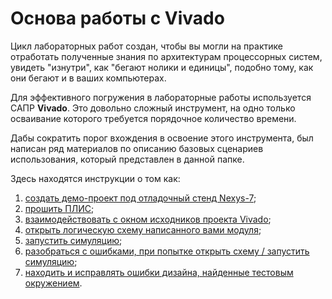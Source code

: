 # Основа работы с Vivado

Цикл лабораторных работ создан, чтобы вы могли на практике отработать полученные знания по архитектурам процессорных систем, увидеть "изнутри", как "бегают нолики и единицы", подобно тому, как они бегают и в ваших компьютерах.

Для эффективного погружения в лабораторные работы используется САПР **Vivado**. Это довольно сложный инструмент, на одно только осваивание которого требуется порядочное количество времени.

Дабы сократить порог вхождения в освоение этого инструмента, был написан ряд материалов по описанию базовых сценариев использования, который представлен в данной папке.

Здесь находятся инструкции о том как:

1. [создать демо-проект под отладочный стенд Nexys-7](Vivado%20trainer.md);
2. [прошить ПЛИС](How%20to%20program%20an%20fpga%20board.md);
3. [взаимодействовать с окном исходников проекта Vivado](How%20to%20use%20Source%20Window.md);
4. [открыть логическую схему написанного вами модуля](How%20to%20open%20a%20schematic.md);
5. [запустить симуляцию](Run%20Simulation.md);
6. [разобраться с ошибками, при попытке открыть схему / запустить симуляцию](Elaboration%20failed.md);
7. [находить и исправлять ошибки дизайна, найденные тестовым окружением](Debug%20manual.md).
